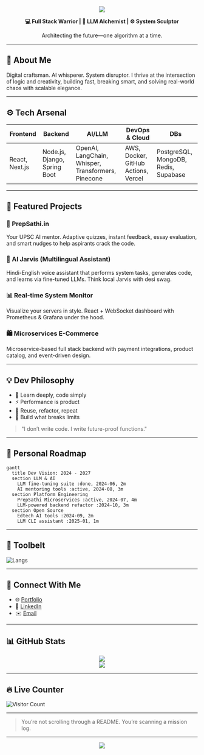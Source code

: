 <div align="center">
  <img src="https://capsule-render.vercel.app/api?type=waving&color=0:00ffff,100:9900ff&height=200&section=header&text=Keshav%20Mishra&fontSize=50&fontAlign=center&fontColor=ffffff"/>

  <p><strong>💻 Full Stack Warrior | 🤖 LLM Alchemist | ⚙️ System Sculptor</strong></p>
  <p>Architecting the future—one algorithm at a time.</p>
</div>

---

## 🧠 About Me

Digital craftsman. AI whisperer. System disruptor. I thrive at the intersection of logic and creativity, building fast, breaking smart, and solving real-world chaos with scalable elegance.

---

## ⚙️ Tech Arsenal

| Frontend       | Backend                      | AI/LLM                                             | DevOps & Cloud                      | DBs                                  |
| -------------- | ---------------------------- | -------------------------------------------------- | ----------------------------------- | ------------------------------------ |
| React, Next.js | Node.js, Django, Spring Boot | OpenAI, LangChain, Whisper, Transformers, Pinecone | AWS, Docker, GitHub Actions, Vercel | PostgreSQL, MongoDB, Redis, Supabase |

---

## 🚀 Featured Projects

### 🎯 PrepSathi.in

Your UPSC AI mentor. Adaptive quizzes, instant feedback, essay evaluation, and smart nudges to help aspirants crack the code.

### 🤖 AI Jarvis (Multilingual Assistant)

Hindi-English voice assistant that performs system tasks, generates code, and learns via fine-tuned LLMs. Think local Jarvis with desi swag.

### 📊 Real-time System Monitor

Visualize your servers in style. React + WebSocket dashboard with Prometheus & Grafana under the hood.

### 🛍️ Microservices E-Commerce

Microservice-based full stack backend with payment integrations, product catalog, and event-driven design.

---

## 💡 Dev Philosophy

* 🧠 Learn deeply, code simply
* ⚡ Performance is product
* 🔄 Reuse, refactor, repeat
* 🧬 Build what breaks limits

> "I don’t write code. I write future-proof functions."

---

## 🧠 Personal Roadmap

```mermaid
gantt
  title Dev Vision: 2024 - 2027
  section LLM & AI
    LLM fine-tuning suite :done, 2024-06, 2m
    AI mentoring tools :active, 2024-08, 3m
  section Platform Engineering
    PrepSathi Microservices :active, 2024-07, 4m
    LLM-powered backend refactor :2024-10, 3m
  section Open Source
    Edtech AI tools :2024-09, 2m
    LLM CLI assistant :2025-01, 1m
```

---

## 🧩 Toolbelt

![Langs](https://skillicons.dev/icons?i=react,nextjs,nodejs,django,spring,postgres,mongodb,redis,aws,docker,graphql,vercel,ts,js,py,git)

---

## 🔗 Connect With Me

* 🌐 <a href="https://keshavx.vercel.app/" target="_blank">Portfolio</a>
* 💼 <a href="https://www.linkedin.com/in/keshav-k-mishra-b3089b165/" target="_blank">LinkedIn</a>
* ✉️ <a href="mailto:keshav0730@gmail.com" target="_blank">Email</a>

---

## 📊 GitHub Stats

<div align="center">
  <img src="https://github-readme-stats.vercel.app/api?username=keshav0730&show_icons=true&theme=radical&hide_border=true" />
  <br/>
  <img src="https://github-readme-streak-stats.herokuapp.com/?user=keshav0730&theme=radical&hide_border=true" />
</div>

---

## 🔥 Live Counter

![Visitor Count](https://komarev.com/ghpvc/?username=keshav0730\&style=flat-square\&color=brightgreen)

---

> You’re not scrolling through a README. You’re scanning a mission log.

---

<div align="center">
  <img src="https://capsule-render.vercel.app/api?type=waving&color=0:9900ff,100:00ffff&height=120&section=footer"/>
</div>
